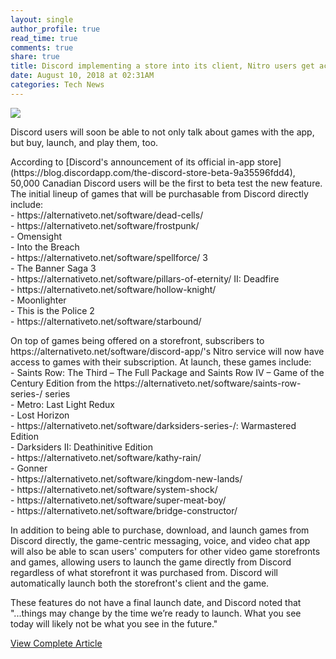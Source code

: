 ```yaml
---
layout: single
author_profile: true
read_time: true
comments: true
share: true
title: Discord implementing a store into its client, Nitro users get access to games
date: August 10, 2018 at 02:31AM
categories: Tech News
---
```

<img class="align-center" src="%20http://ifttt.com/images/no_image_card.png">
<p>Discord users will soon be able to not only talk about games with the app, but buy, launch, and play them, too.</p><p>According to [Discord's announcement of its official in-app store](https://blog.discordapp.com/the-discord-store-beta-9a35596fdd4), 50,000 Canadian Discord users will be the first to beta test the new feature. The initial lineup of games that will be purchasable from Discord directly include:<br/>- https://alternativeto.net/software/dead-cells/<br/>- https://alternativeto.net/software/frostpunk/<br/>- Omensight<br/>- Into the Breach<br/>- https://alternativeto.net/software/spellforce/ 3<br/>- The Banner Saga 3<br/>- https://alternativeto.net/software/pillars-of-eternity/ II: Deadfire<br/>- https://alternativeto.net/software/hollow-knight/<br/>- Moonlighter<br/>- This is the Police 2<br/>- https://alternativeto.net/software/starbound/</p><p>On top of games being offered on a storefront, subscribers to https://alternativeto.net/software/discord-app/'s Nitro service will now have access to games with their subscription. At launch, these games include:<br/>- Saints Row: The Third – The Full Package and Saints Row IV – Game of the Century Edition from the https://alternativeto.net/software/saints-row-series-/ series<br/>- Metro: Last Light Redux<br/>- Lost Horizon<br/>- https://alternativeto.net/software/darksiders-series-/: Warmastered Edition<br/>- Darksiders II: Deathinitive Edition<br/>- https://alternativeto.net/software/kathy-rain/<br/>- Gonner<br/>- https://alternativeto.net/software/kingdom-new-lands/<br/>- https://alternativeto.net/software/system-shock/<br/>- https://alternativeto.net/software/super-meat-boy/<br/>- https://alternativeto.net/software/bridge-constructor/</p><p>In addition to being able to purchase, download, and launch games from Discord directly, the game-centric messaging, voice, and video chat app will also be able to scan users' computers for other video game storefronts and games, allowing users to launch the game directly from Discord regardless of what storefront it was purchased from. Discord will automatically launch both the storefront's client and the game.</p><p>These features do not have a final launch date, and Discord noted that "...things may change by the time we’re ready to launch. What you see today will likely not be what you see in the future."</p>

<a class="btn btn--info" href="https://alternativeto.net/news/2018/8/discord-implementing-a-store-into-its-client-nitro-users-get-access-to-games">View Complete Article</a>